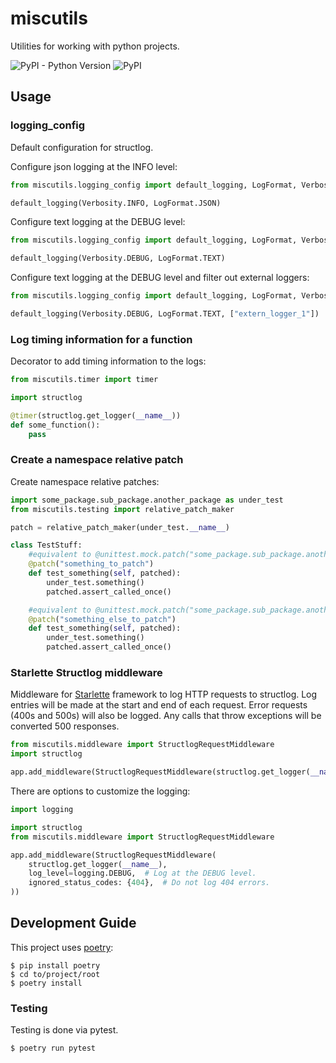 # miscutils

Utilities for working with python projects.

![PyPI - Python Version](https://img.shields.io/pypi/pyversions/misc-utils-py) ![PyPI](https://img.shields.io/pypi/v/misc-utils-py.svg)

## Usage

### logging_config

Default configuration for structlog. 

Configure json logging at the INFO level:
```python
from miscutils.logging_config import default_logging, LogFormat, Verbosity

default_logging(Verbosity.INFO, LogFormat.JSON)
```

Configure text logging at the DEBUG level:
```python
from miscutils.logging_config import default_logging, LogFormat, Verbosity

default_logging(Verbosity.DEBUG, LogFormat.TEXT)
```

Configure text logging at the DEBUG level and filter out external loggers:
```python
from miscutils.logging_config import default_logging, LogFormat, Verbosity

default_logging(Verbosity.DEBUG, LogFormat.TEXT, ["extern_logger_1"])
```

### Log timing information for a function

Decorator to add timing information to the logs:
```python
from miscutils.timer import timer

import structlog

@timer(structlog.get_logger(__name__))
def some_function():
    pass
```

### Create a namespace relative patch

Create namespace relative patches:
```python
import some_package.sub_package.another_package as under_test
from miscutils.testing import relative_patch_maker

patch = relative_patch_maker(under_test.__name__)

class TestStuff:
    #equivalent to @unittest.mock.patch("some_package.sub_package.another_package.something_to_patch")
    @patch("something_to_patch")
    def test_something(self, patched):
        under_test.something()
        patched.assert_called_once()

    #equivalent to @unittest.mock.patch("some_package.sub_package.another_package.something_else_to_patch")
    @patch("something_else_to_patch")
    def test_something(self, patched):
        under_test.something()
        patched.assert_called_once()
```

### Starlette Structlog middleware 

Middleware for [Starlette](https://www.starlette.io/) framework to log HTTP 
requests to structlog. Log entries will be made at the start and end of
each request. Error requests (400s and 500s) will also be logged. Any 
calls that throw exceptions will be converted 500 responses.

```python
from miscutils.middleware import StructlogRequestMiddleware
import structlog

app.add_middleware(StructlogRequestMiddleware(structlog.get_logger(__name__)))
```

There are options to customize the logging:

```python
import logging

import structlog
from miscutils.middleware import StructlogRequestMiddleware

app.add_middleware(StructlogRequestMiddleware(
    structlog.get_logger(__name__),
    log_level=logging.DEBUG,  # Log at the DEBUG level.
    ignored_status_codes: {404},  # Do not log 404 errors.
))
```

## Development Guide

This project uses [poetry](https://python-poetry.org/):

```
$ pip install poetry
$ cd to/project/root
$ poetry install
```

### Testing

Testing is done via pytest.

```
$ poetry run pytest
```